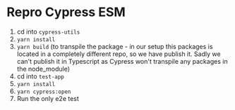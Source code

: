 # Repro Cypress ESM

1. cd into `cypress-utils`
2. `yarn install`
3. `yarn build` (to transpile the package - in our setup this packages is located in a completely different repo, so we have publish it. Sadly we can't publish it in Typescript as Cypress won't transpile any packages in the node_module)
4. cd into `test-app`
5. `yarn install`
6. `yarn cypress:open`
7. Run the only e2e test
